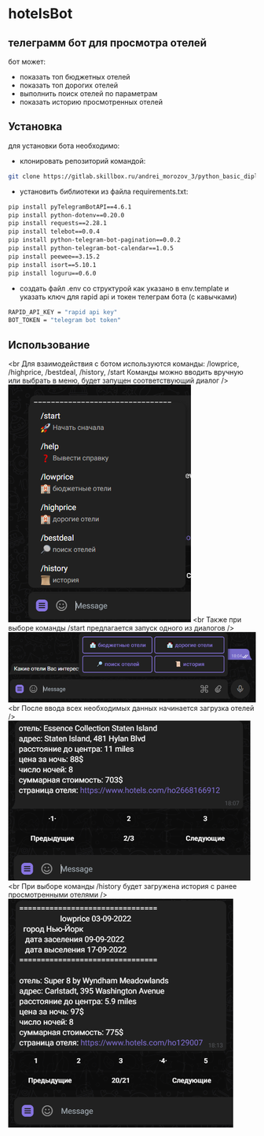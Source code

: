 # hoteIsBot
## телеграмм бот для просмотра отелей

бот может:

- показать топ бюджетных отелей
- показать топ дорогих отелей
- выполнить поиск отелей по параметрам
- показать историю просмотренных отелей

## Установка

для установки бота необходимо:
- клонировать репозиторий командой:
```sh
git clone https://gitlab.skillbox.ru/andrei_morozov_3/python_basic_diploma.git
```
- установить библиотеки из файла requirements.txt:
```sh
pip install pyTelegramBotAPI==4.6.1
pip install python-dotenv==0.20.0
pip install requests==2.28.1
pip install telebot==0.0.4
pip install python-telegram-bot-pagination==0.0.2
pip install python-telegram-bot-calendar==1.0.5
pip install peewee==3.15.2
pip install isort==5.10.1
pip install loguru==0.6.0
```
- создать файл .env со структурой как указано в env.template и указать ключ для rapid api и токен телеграм бота (с кавычками)
 ```sh
RAPID_API_KEY = "rapid api key"
BOT_TOKEN = "telegram bot token"
```
## Использование
<br Для взаимодействия с ботом используются команды: /lowprice, /highprice, /bestdeal, /history, /start
Команды можно вводить вручную или выбрать в меню, будет запущен соответствующий диалог />
![alt text](screenshots/menu.png "меню с командами")
<br Также при выборе команды /start предлагается запуск одного из диалогов />
![alt text](screenshots/menu2.png "меню с кнопками")
<br После ввода всех необходимых данных начинается загрузка отелей />
![alt text](screenshots/hotels.PNG "отели")
<br При выборе команды /history будет загружена история с ранее просмотренными отелями />
![alt text](screenshots/history.PNG "история")


